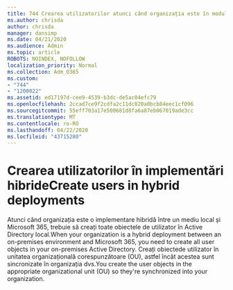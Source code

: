 ```yaml
---
title: 744 Crearea utilizatorilor atunci când organizația este în modul hibrid
ms.author: chrisda
author: chrisda
manager: dansimp
ms.date: 04/21/2020
ms.audience: Admin
ms.topic: article
ROBOTS: NOINDEX, NOFOLLOW
localization_priority: Normal
ms.collection: Adm_O365
ms.custom:
- "744"
- "1200022"
ms.assetid: ed17197d-cee9-4539-b3dc-de5ac04efc79
ms.openlocfilehash: 2ccad7ce9f2cdfa2c11dc020a0bcb84eec1cf096
ms.sourcegitcommit: 55eff703a17e500681d8fa6a87eb067019ade3cc
ms.translationtype: MT
ms.contentlocale: ro-RO
ms.lasthandoff: 04/22/2020
ms.locfileid: "43715280"
---
```

# <a name="create-users-in-hybrid-deployments"></a><span data-ttu-id="aa5e4-102">Crearea utilizatorilor în implementări hibride</span><span class="sxs-lookup"><span data-stu-id="aa5e4-102">Create users in hybrid deployments</span></span>

<span data-ttu-id="aa5e4-103">Atunci când organizația este o implementare hibridă între un mediu local și Microsoft 365, trebuie să creați toate obiectele de utilizator în Active Directory local.</span><span class="sxs-lookup"><span data-stu-id="aa5e4-103">When your organization is a hybrid deployment between an on-premises environment and Microsoft 365, you need to create all user objects in your on-premises Active Directory.</span></span> <span data-ttu-id="aa5e4-104">Creați obiectede utilizator în unitatea organizațională corespunzătoare (OU), astfel încât acestea sunt sincronizate în organizația dvs.</span><span class="sxs-lookup"><span data-stu-id="aa5e4-104">You create the user objects in the appropriate organizational unit (OU) so they're synchronized into your organization.</span></span>
